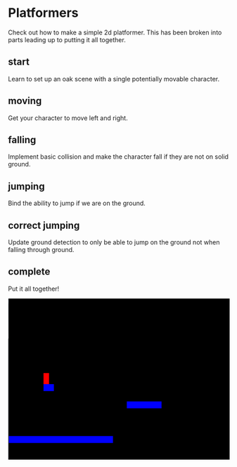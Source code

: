 # Platformers
Check out how to make a simple 2d platformer. This has been broken into parts leading up to putting it all together.

## start
Learn to set up an oak scene with a single potentially movable character. 
## moving
Get your character to move left and right.
## falling
Implement basic collision and make the character fall if they are not on solid ground.
## jumping
Bind the ability to jump if we are on the ground.
## correct jumping
Update ground detection to only be able to jump on the ground not when falling through ground.
## complete
Put it all together!

![Put it all together!](./6-complete/example.gif)